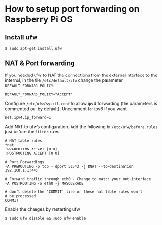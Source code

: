 # How to setup port forwarding on Raspberry Pi OS

## Install ufw
```
$ sudo apt-get install ufw
```

## NAT & Port forwarding

If you needed ufw to NAT the connections from the external interface to the internal, in the file `/etc/default/ufw` change the parameter `DEFAULT_FORWARD_POLICY`.
```
DEFAULT_FORWARD_POLICY="ACCEPT"
```

Configure `/etc/ufw/sysctl.conf` to allow ipv4 forwarding (the parameters is commented out by default). Uncomment for ipv6 if you want.
```
net.ipv4.ip_forward=1
```

Add NAT to ufw’s configuration. Add the following to `/etc/ufw/before.rules` just before the `filter` rules

```
# NAT table rules
*nat
:PREROUTING ACCEPT [0:0]
:POSTROUTING ACCEPT [0:0]

# Port Forwardings
-A PREROUTING -p tcp --dport 50543 -j DNAT --to-destination 192.168.1.1:443

# Forward traffic through eth0 - Change to match your out-interface
-A POSTROUTING -o eth0 -j MASQUERADE

# don't delete the 'COMMIT' line or these nat table rules won't
# be processed
COMMIT
```

Enable the changes by restarting ufw

```
$ sudo ufw disable && sudo ufw enable
```